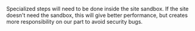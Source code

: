 Specialized steps will need to be done inside the site sandbox. If the site doesn't need the sandbox, this will give better performance, but creates more responsibility on our part to avoid security bugs.

